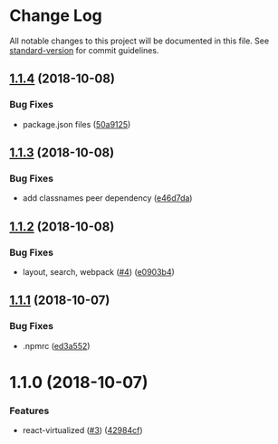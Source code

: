 # Change Log

All notable changes to this project will be documented in this file. See [standard-version](https://github.com/conventional-changelog/standard-version) for commit guidelines.

<a name="1.1.4"></a>
## [1.1.4](https://github.com/SponsorPay/material-ui-phone-input/compare/v1.1.3...v1.1.4) (2018-10-08)


### Bug Fixes

* package.json files ([50a9125](https://github.com/SponsorPay/material-ui-phone-input/commit/50a9125))



<a name="1.1.3"></a>
## [1.1.3](https://github.com/SponsorPay/material-ui-phone-input/compare/v1.1.2...v1.1.3) (2018-10-08)


### Bug Fixes

* add classnames peer dependency ([e46d7da](https://github.com/SponsorPay/material-ui-phone-input/commit/e46d7da))



<a name="1.1.2"></a>
## [1.1.2](https://github.com/SponsorPay/material-ui-phone-input/compare/v1.1.1...v1.1.2) (2018-10-08)


### Bug Fixes

* layout, search, webpack ([#4](https://github.com/SponsorPay/material-ui-phone-input/issues/4)) ([e0903b4](https://github.com/SponsorPay/material-ui-phone-input/commit/e0903b4))



<a name="1.1.1"></a>
## [1.1.1](https://github.com/SponsorPay/material-ui-phone-input/compare/v1.1.0...v1.1.1) (2018-10-07)


### Bug Fixes

* .npmrc ([ed3a552](https://github.com/SponsorPay/material-ui-phone-input/commit/ed3a552))



<a name="1.1.0"></a>
# 1.1.0 (2018-10-07)


### Features

* react-virtualized ([#3](https://github.com/SponsorPay/material-ui-phone-input/issues/3)) ([42984cf](https://github.com/SponsorPay/material-ui-phone-input/commit/42984cf))
